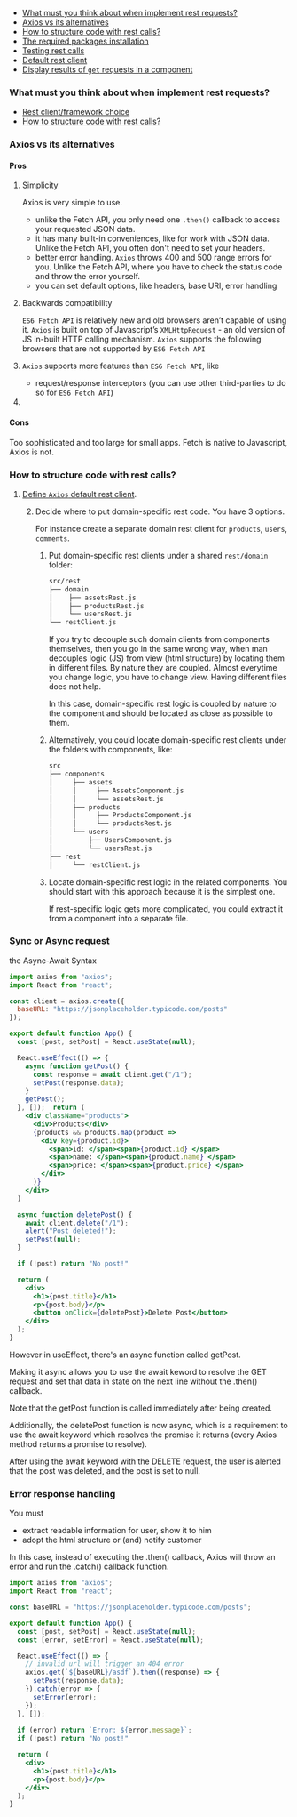 
* [What must you think about when implement rest requests?](#what-must-you-think-about-when-implement-rest-requests)
* [Axios vs its alternatives](#axios-vs-its-alternatives)
* [How to structure code with rest calls?](#how-to-structure-code-with-rest-calls)
* [The required packages installation](docs/packages.installation.md)
* [Testing rest calls](docs/testing.with.json-server.md)
* [Default rest client](docs/rest.client.md)
* [Display results of `get` requests in a component](#display-results-of-get-requests-in-a-component)

### What must you think about when implement rest requests?

* [Rest client/framework choice](#axios-vs-its-alternatives)
* [How to structure code with rest calls?](#how-to-structure-code-with-rest-calls)

### Axios vs its alternatives

#### Pros
1. Simplicity

   Axios is very simple to use. 
   * unlike the Fetch API, you only need one `.then()` callback to access your requested JSON data.
   * it has many built-in conveniences, like for work with JSON data. 
     Unlike the Fetch API, you often don't need to set your headers.
   * better error handling. `Axios` throws 400 and 500 range errors for you. 
     Unlike the Fetch API, where you have to check the status code and throw the error yourself.
   * you can set default options, like headers, base URl, error handling
2. Backwards compatibility

   `ES6 Fetch API` is relatively new and old browsers aren’t capable of using it. 
   `Axios` is built on top of Javascript’s `XMLHttpRequest` - an old version of JS in-built HTTP calling mechanism.
   `Axios` supports the following browsers that are not supported by `ES6 Fetch API`
3. `Axios` supports more features than `ES6 Fetch API`, like
      * request/response interceptors (you can use other third-parties to do so for `ES6 Fetch API`)
4. 
#### Cons
Too sophisticated and too large for small apps. Fetch is native to Javascript, Axios is not.


### How to structure code with rest calls?

1. [Define `Axios` default rest client](#axios-rest-client). 
   
   2. Decide where to put domain-specific rest code. You have 3 options.

      For instance create a separate domain rest client for `products`, `users`, `comments`.

      1. Put domain-specific rest clients under a shared `rest/domain` folder:
         ```bash
         src/rest
         ├── domain
         │    ├── assetsRest.js
         │    ├── productsRest.js
         │    └── usersRest.js
         └── restClient.js
         ```
         If you try to decouple such domain clients from components themselves, then you go in the same wrong way, 
         when man decouples logic (JS) from view (html structure) by locating them in different files.
         By nature they are coupled. Almost everytime you change logic, you have to change view. 
         Having different files does not help.
         
         In this case, domain-specific rest logic is coupled by nature to the component 
         and should be located as close as possible to them. 
      
      2. Alternatively, you could locate domain-specific rest clients under the folders with components, like:
         ```bash
         src
         ├── components
         │     ├── assets
         │     │     ├── AssetsComponent.js
         │     │     └── assetsRest.js
         │     ├── products
         │     │     ├── ProductsComponent.js
         │     │     └── productsRest.js
         │     └── users
         │         ├── UsersComponent.js
         │         └── usersRest.js
         ├── rest
         │     └── restClient.js
         ```
      3. Locate domain-specific rest logic in the related components.
         You should start with this approach because it is the simplest one.

         If rest-specific logic gets more complicated, you could extract it from a component into a separate file.



### Sync or Async request

the Async-Await Syntax
```jsx
import axios from "axios";
import React from "react";

const client = axios.create({
  baseURL: "https://jsonplaceholder.typicode.com/posts" 
});

export default function App() {
  const [post, setPost] = React.useState(null);

  React.useEffect(() => {
    async function getPost() {
      const response = await client.get("/1");
      setPost(response.data);
    }
    getPost();
  }, []);  return (
    <div className="products">
      <div>Products</div>
      {products && products.map(product =>
        <div key={product.id}>
          <span>id: </span><span>{product.id} </span>
          <span>name: </span><span>{product.name} </span>
          <span>price: </span><span>{product.price} </span>
        </div>
      )}
    </div>
  )

  async function deletePost() {
    await client.delete("/1");
    alert("Post deleted!");
    setPost(null);
  }

  if (!post) return "No post!"

  return (
    <div>
      <h1>{post.title}</h1>
      <p>{post.body}</p>
      <button onClick={deletePost}>Delete Post</button>
    </div>
  );
}
```

However in useEffect, there's an async function called getPost.

Making it async allows you to use the await keword to resolve the GET request and set that data in state on the next line without the .then() callback.

Note that the getPost function is called immediately after being created.

Additionally, the deletePost function is now async, which is a requirement to use the await keyword which resolves the promise it returns (every Axios method returns a promise to resolve).

After using the await keyword with the DELETE request, the user is alerted that the post was deleted, and the post is set to null.

### Error response handling

You must
* extract readable information for user, show it to him
* adopt the html structure or (and) notify customer

In this case, instead of executing the .then() callback, Axios will throw an error and run the .catch() callback function.

```jsx
import axios from "axios";
import React from "react";

const baseURL = "https://jsonplaceholder.typicode.com/posts";

export default function App() {
  const [post, setPost] = React.useState(null);
  const [error, setError] = React.useState(null);

  React.useEffect(() => {
    // invalid url will trigger an 404 error
    axios.get(`${baseURL}/asdf`).then((response) => {
      setPost(response.data);
    }).catch(error => {
      setError(error);
    });
  }, []);
  
  if (error) return `Error: ${error.message}`;
  if (!post) return "No post!"

  return (
    <div>
      <h1>{post.title}</h1>
      <p>{post.body}</p>
    </div>
  );
}
```



